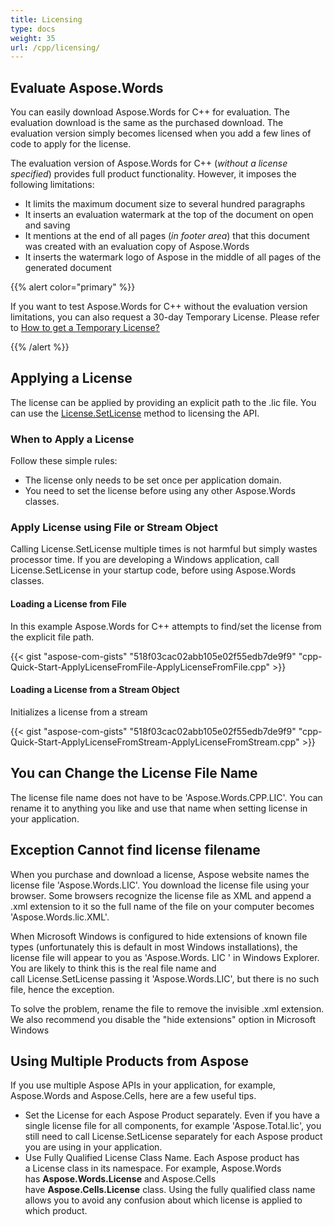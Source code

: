 ```yaml
---
title: Licensing
type: docs
weight: 35
url: /cpp/licensing/
---
```


## Evaluate Aspose.Words

You can easily download Aspose.Words for C++ for evaluation. The evaluation download is the same as the purchased download. The evaluation version simply becomes licensed when you add a few lines of code to apply for the license.

The evaluation version of Aspose.Words for C++ (*without a license specified*) provides full product functionality. However, it imposes the following limitations:

- It limits the maximum document size to several hundred paragraphs
- It inserts an evaluation watermark at the top of the document on open and saving
- It mentions at the end of all pages (*in footer area*) that this document was created with an evaluation copy of Aspose.Words
- It inserts the watermark logo of Aspose in the middle of all pages of the generated document



{{% alert color="primary" %}} 

If you want to test Aspose.Words for C++ without the evaluation version limitations, you can also request a 30-day Temporary License. Please refer to [How to get a Temporary License?](https://purchase.aspose.com/temporary-license)

{{% /alert %}} 

## Applying a License

The license can be applied by providing an explicit path to the .lic file. You can use the [License.SetLicense](https://apireference.aspose.com/cpp/words/class/aspose.words.license/) method to licensing the API.

### When to Apply a License

Follow these simple rules:

- The license only needs to be set once per application domain.
- You need to set the license before using any other Aspose.Words classes.

### Apply License using File or Stream Object

Calling License.SetLicense multiple times is not harmful but simply wastes processor time. If you are developing a Windows application, call License.SetLicense in your startup code, before using Aspose.Words classes.

#### Loading a License from File

In this example Aspose.Words for C++ attempts to find/set the license from the explicit file path.

{{< gist "aspose-com-gists" "518f03cac02abb105e02f55edb7de9f9" "cpp-Quick-Start-ApplyLicenseFromFile-ApplyLicenseFromFile.cpp" >}}

#### Loading a License from a Stream Object

Initializes a license from a stream

{{< gist "aspose-com-gists" "518f03cac02abb105e02f55edb7de9f9" "cpp-Quick-Start-ApplyLicenseFromStream-ApplyLicenseFromStream.cpp" >}}

## You can Change the License File Name

The license file name does not have to be 'Aspose.Words.CPP.LIC'. You can rename it to anything you like and use that name when setting license in your application.

## Exception Cannot find license filename

When you purchase and download a license, Aspose website names the license file 'Aspose.Words.LIC'. You download the license file using your browser. Some browsers recognize the license file as XML and append a .xml extension to it so the full name of the file on your computer becomes 'Aspose.Words.lic.XML'.

When Microsoft Windows is configured to hide extensions of known file types (unfortunately this is default in most Windows installations), the license file will appear to you as 'Aspose.Words. LIC ' in Windows Explorer. You are likely to think this is the real file name and call License.SetLicense passing it 'Aspose.Words.LIC', but there is no such file, hence the exception.

To solve the problem, rename the file to remove the invisible .xml extension. We also recommend you disable the "hide extensions" option in Microsoft Windows

## Using Multiple Products from Aspose

If you use multiple Aspose APIs in your application, for example, Aspose.Words and Aspose.Cells, here are a few useful tips.

- Set the License for each Aspose Product separately. Even if you have a single license file for all components, for example 'Aspose.Total.lic', you still need to call License.SetLicense separately for each Aspose product you are using in your application.
- Use Fully Qualified License Class Name. Each Aspose product has a License class in its namespace. For example, Aspose.Words has **Aspose.Words.License** and Aspose.Cells have **Aspose.Cells.License** class. Using the fully qualified class name allows you to avoid any confusion about which license is applied to which product.




